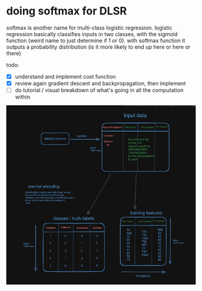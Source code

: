 # doing softmax for DLSR
softmax is another name for multi-class logistic regression.
logistic regression basically classifies inputs in two classes, with the sigmoid function (weird name to just determine if 1 or 0).
with softmax function it outputs a probability distribution (is it more likely to end up here or here or there)

todo:
- [x] understand and implement cost function
- [x] review again gradient descent and backpropagation, then implement
- [ ] do tutorial / visual breakdown of what's going in all the computation within

![image of matrices](image.png)
